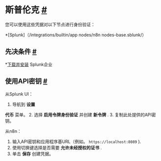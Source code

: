 


 斯普伦克
 [#](#splunk "永久链接")
=======================================



 您可以使用这些凭据对以下节点进行身份验证：
 


*[Splunk]（/integrations/builtin/app nodes/n8n nodes-base.sblunk/）



 先决条件
 [#](#先决条件 "永久链接")
-----------------------------------------------------


*[下载并安装](https://www.splunk.com/en_us/download/splunk-enterprise.html) 
 Splunk企业



 使用API密钥
 [#](#使用api键 "永久链接")
-----------------------------------------------------



 从Splunk UI：
 


1. 导航到
 **设置**
 >
 **代币**
 菜单。
2. 选择
 **启用令牌身份验证**
 并创建
 **新令牌**
 .
3. 复制此处提供的API密钥。



 从n8n：
 


1. 输入API密钥和应用程序基URL（例如。
 `https://localhost:8089` 
 ).
2. 使用切换键选择是否需要
 **允许未经授权的证书**
 .
3. 单击
 **保存**
 创建凭据。




